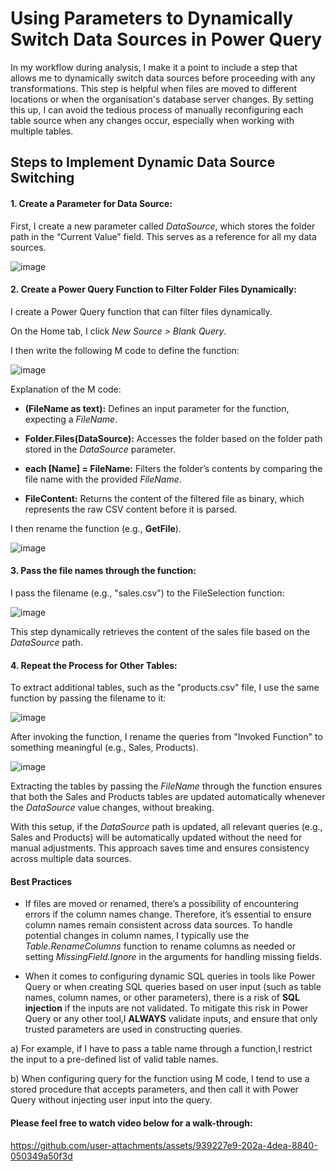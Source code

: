 # Using Parameters to Dynamically Switch Data Sources in Power Query

In my workflow during analysis, I make it a point to include a step that allows me to dynamically switch data sources before proceeding with any transformations. This step is helpful when files are moved to different locations or when the organisation's database server changes. By setting this up, I can avoid the tedious process of manually reconfiguring each table source when any changes occur, especially when working with multiple tables.

## Steps to Implement Dynamic Data Source Switching

#### 1.	Create a Parameter for Data Source:
   
First, I create a new parameter called *DataSource*, which stores the folder path in the “Current Value” field. This serves as a reference for all my data sources.

![image](https://github.com/user-attachments/assets/fc3e5429-62a8-405b-a9b1-b82aa2588c82)

#### 2.	Create a Power Query Function to Filter Folder Files Dynamically:

I create a Power Query function that can filter files dynamically.

On the Home tab, I click *New Source > Blank Query*.

I then write the following M code to define the function:

![image](https://github.com/user-attachments/assets/d1311004-c4a1-4b2f-a821-07d28c578223)

Explanation of the M code:

- **(FileName as text):** Defines an input parameter for the function, expecting a *FileName*.

- **Folder.Files(DataSource):** Accesses the folder based on the folder path stored in the *DataSource* parameter.

- **each [Name] = FileName:** Filters the folder’s contents by comparing the file name with the provided *FileName*.

- **FileContent:** Returns the content of the filtered file as binary, which represents the raw CSV content before it is parsed.

I then rename the function (e.g., **GetFile**).


![image](https://github.com/user-attachments/assets/0db5ad8b-90d0-4d90-a3b2-d19817dfde75)

#### 3.	Pass the file names through the function:

I pass the filename (e.g., "sales.csv") to the FileSelection function:

![image](https://github.com/user-attachments/assets/8659e06d-bcfb-40e8-bad3-cc6afe62152e)

This step dynamically retrieves the content of the sales file based on the *DataSource* path.

#### 4.	Repeat the Process for Other Tables:

To extract additional tables, such as the "products.csv" file, I use the same function by passing the filename to it:

![image](https://github.com/user-attachments/assets/2eea236a-4a9c-415f-9d4d-8d73f2d6e5fa)

After invoking the function, I rename the queries from "Invoked Function" to something meaningful (e.g., Sales, Products).


![image](https://github.com/user-attachments/assets/659c793b-6c75-43af-bd61-295cd4deab80)

Extracting the tables by passing the *FileName* through the function ensures that both the Sales and Products tables are updated automatically whenever the *DataSource* value changes, without breaking.

With this setup, if the *DataSource* path is updated, all relevant queries (e.g., Sales and Products) will be automatically updated without the need for manual adjustments. This approach saves time and ensures consistency across multiple data sources.

#### Best Practices

- If files are moved or renamed, there’s a possibility of encountering errors if the column names change. Therefore, it’s essential to ensure column names remain consistent across data sources. To handle potential changes in column names, I typically use the *Table.RenameColumns* function to rename columns as needed or setting *MissingField.Ignore* in the arguments for handling missing fields.

- When it comes to configuring dynamic SQL queries in tools like Power Query or when creating SQL queries based on user input (such as table names, column names, or other parameters), there is a risk of **SQL injection** if the inputs are not validated. To mitigate this risk in Power Query or any other tool,I **ALWAYS** validate inputs, and ensure that only trusted parameters are used in constructing queries.

a) For example, if I have to pass a table name through a function,I restrict the input to a pre-defined list of valid table names.

b) When configuring query for the function using M code, I tend to use a stored procedure that accepts parameters, and then call it with Power Query without injecting user input into the query.

#### Please feel free to watch video below for a walk-through:

https://github.com/user-attachments/assets/939227e9-202a-4dea-8840-050349a50f3d

